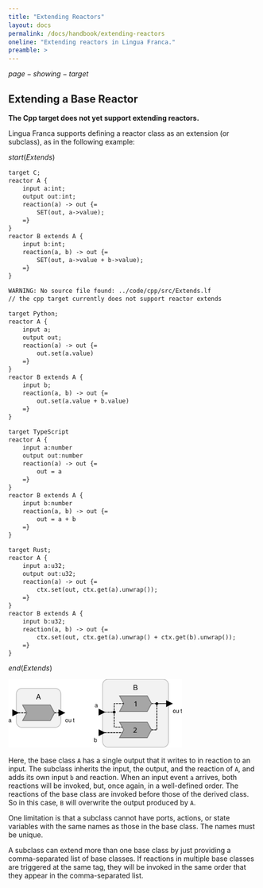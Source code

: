 ```yaml
---
title: "Extending Reactors"
layout: docs
permalink: /docs/handbook/extending-reactors
oneline: "Extending reactors in Lingua Franca."
preamble: >
---
```


$page-showing-target$

## Extending a Base Reactor

<div class="lf-cpp">

**The Cpp target does not yet support extending reactors.**

</div>

<div class="lf-c lf-py lf-ts lf-rs">

Lingua Franca supports defining a reactor class as an extension (or subclass), as in the following example:

$start(Extends)$

```lf-c
target C;
reactor A {
    input a:int;
    output out:int;
    reaction(a) -> out {=
        SET(out, a->value);
    =}
}
reactor B extends A {
    input b:int;
    reaction(a, b) -> out {=
        SET(out, a->value + b->value);
    =}
}

```

```lf-cpp
WARNING: No source file found: ../code/cpp/src/Extends.lf
// the cpp target currently does not support reactor extends
```

```lf-py
target Python;
reactor A {
    input a;
    output out;
    reaction(a) -> out {=
        out.set(a.value)
    =}
}
reactor B extends A {
    input b;
    reaction(a, b) -> out {=
        out.set(a.value + b.value)
    =}
}

```

```lf-ts
target TypeScript
reactor A {
    input a:number
    output out:number
    reaction(a) -> out {=
        out = a
    =}
}
reactor B extends A {
    input b:number
    reaction(a, b) -> out {=
        out = a + b
    =}
}

```

```lf-rs
target Rust;
reactor A {
    input a:u32;
    output out:u32;
    reaction(a) -> out {=
        ctx.set(out, ctx.get(a).unwrap());
    =}
}
reactor B extends A {
    input b:u32;
    reaction(a, b) -> out {=
        ctx.set(out, ctx.get(a).unwrap() + ctx.get(b).unwrap());
    =}
}

```

$end(Extends)$

<img alt="Lingua Franca diagram" src="../../../../../img/diagrams/Extends.svg" width="350"/>

Here, the base class `A` has a single output that it writes to in reaction to an input. The subclass inherits the input, the output, and the reaction of `A`, and adds its own input `b` and reaction. When an input event `a` arrives, both reactions will be invoked, but, once again, in a well-defined order. The reactions of the base class are invoked before those of the derived class. So in this case, `B` will overwrite the output produced by `A`.

One limitation is that a subclass cannot have ports, actions, or state variables with the same names as those in the base class. The names must be unique.

A subclass can extend more than one base class by just providing a comma-separated list of base classes. If reactions in multiple base classes are triggered at the same tag, they will be invoked in the same order that they appear in the comma-separated list.

</div>
